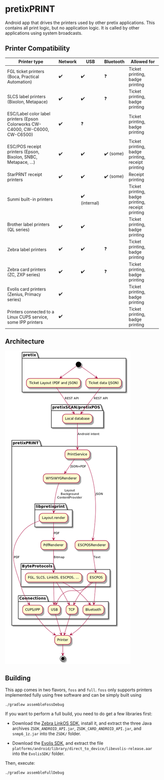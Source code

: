 pretixPRINT
===========

Android app that drives the printers used by other pretix applications. This contains all
print logic, but no application logic. It is called by other applications using system
broadcasts.

Printer Compatibility
---------------------

| Printer type | Network | USB | Bluetooth | Allowed for |
| -- | -- | -- | -- | -- |
| FGL ticket printers (Boca, Practical Automation) | ✔️ | ✔️ | ❓ | Ticket printing, badge printing |
| SLCS label printers (Bixolon, Metapace) | ✔️ | ✔️ | ❓ | Ticket printing, badge printing |
| ESC/Label color label printers (Epson Colorworks CW-C4000, CW-C6000, CW-C6500) | ✔️ | ❓ | | Ticket printing, badge printing |
| ESC/POS receipt printers (Epson, Bixolon, SNBC, Metapace, …) | ✔️ | ✔️ | ✔️ (some) | Ticket printing, badge printing, receipt printing |
| StarPRNT receipt printers | ✔️ | ✔️ | ✔️ (some) | Receipt printing |
| Sunmi built-in printers |  | ✔️ (internal) | | Ticket printing, badge printing, receipt printing |
| Brother label printers (QL series) | ✔️ | ✔️ |  | Ticket printing, badge printing |
| Zebra label printers | ✔️ | ✔️ | ❓ | Ticket printing, badge printing |
| Zebra card printers (ZC, ZXP series) | ✔️ | ✔️ | ❓ | Ticket printing, badge printing |
| Evolis card printers (Zenius, Primacy series) | ✔️ |  |  | Ticket printing, badge printing |
| Printers connected to a Linux CUPS service, some IPP printers | ✔️ |  |  | Ticket printing, badge printing |


Architecture
------------

![Architecture diagram](img/architecture.png)

Building
--------

This app comes in two flavors, ``foss`` and ``full``. ``foss`` only supports printers implemented
fully using free software and can be simply built using

	./gradlew assembleFossDebug

If you want to perform a full build, you need to do get a few libraries first:

* Download the [Zebra LinkOS SDK](https://www.zebra.com/gb/en/products/software/barcode-printers/link-os/link-os-sdk.html),
  install it, and extract the three Java archives ``ZSDK_ANDROID_API.jar``, ``ZSDK_CARD_ANDROID_API.jar``, and ``snmp6_1z.jar``
  into the ``ZSDK/`` folder.

* Download the [Evolis SDK](https://myplace.evolis.com/s/sdk?language=en_US), and extract the file ``platforms/android/library/direct_to_device/libevolis-release.aar``
  into the ``EvolisSDK/`` folder.

Then, execute:

	./gradlew assembleFullDebug
